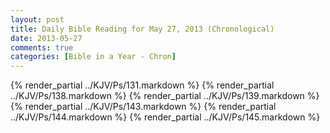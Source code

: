 ```yaml
---
layout: post
title: Daily Bible Reading for May 27, 2013 (Chronological)
date: 2013-05-27
comments: true
categories: [Bible in a Year - Chron]
---
```

{% render_partial ../KJV/Ps/131.markdown %}
{% render_partial ../KJV/Ps/138.markdown %}
{% render_partial ../KJV/Ps/139.markdown %}
{% render_partial ../KJV/Ps/143.markdown %}
{% render_partial ../KJV/Ps/144.markdown %}
{% render_partial ../KJV/Ps/145.markdown %}
